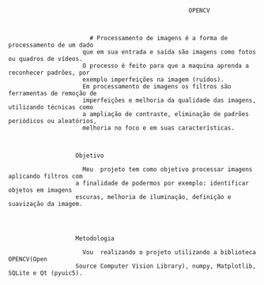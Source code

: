 
                                                       OPENCV



                           # Processamento de imagens é a forma de processamento de um dado
                         que em sua entrada e saída são imagens como fotos ou quadros de vídeos.
                         O processo é feito para que a maquina aprenda a reconhecer padrões, por
                         exemplo imperfeições na imagem (ruídos).
                         Em processamento de imagens os filtros são ferramentas de remoção de
                         imperfeições e melhoria da qualidade das imagens, utilizando técnicas como
                         a ampliação de contraste, eliminação de padrões periódicos ou aleatórios,
                         melhoria no foco e em suas características.
  


                       Objetivo

                         Meu  projeto tem como objetivo processar imagens aplicando filtros com
                       a finalidade de podermos por exemplo: identificar objetos em imagens
                       escuras, melhoria de iluminação, definição e suavização da imagem.




                       Metodologia

                         Vou  realizando o projeto utilizando a biblioteca OPENCV(Open
                       Source Computer Vision Library), numpy, Matplotlib, SQLite e Qt (pyuic5).


